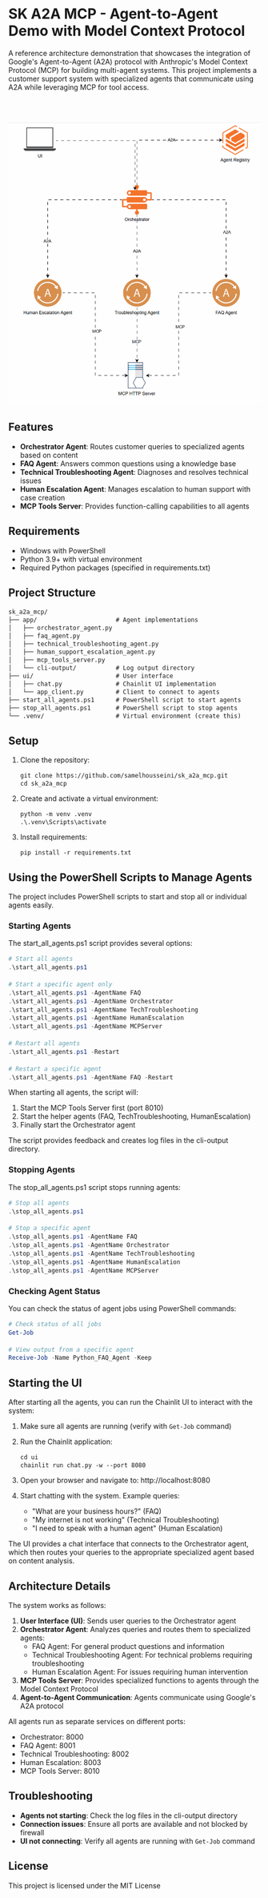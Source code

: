 # SK A2A MCP - Agent-to-Agent Demo with Model Context Protocol

A reference architecture demonstration that showcases the integration of Google's Agent-to-Agent (A2A) protocol with Anthropic's Model Context Protocol (MCP) for building multi-agent systems. This project implements a customer support system with specialized agents that communicate using A2A while leveraging MCP for tool access.

<br/>
<br/>

![Architecture Diagram](images/architecture.gif)

## Features

- **Orchestrator Agent**: Routes customer queries to specialized agents based on content
- **FAQ Agent**: Answers common questions using a knowledge base
- **Technical Troubleshooting Agent**: Diagnoses and resolves technical issues
- **Human Escalation Agent**: Manages escalation to human support with case creation
- **MCP Tools Server**: Provides function-calling capabilities to all agents

## Requirements

- Windows with PowerShell
- Python 3.9+ with virtual environment
- Required Python packages (specified in requirements.txt)

## Project Structure

```
sk_a2a_mcp/
├── app/                      # Agent implementations
│   ├── orchestrator_agent.py
│   ├── faq_agent.py
│   ├── technical_troubleshooting_agent.py
│   ├── human_support_escalation_agent.py
│   ├── mcp_tools_server.py
│   └── cli-output/           # Log output directory
├── ui/                       # User interface
│   ├── chat.py               # Chainlit UI implementation
│   └── app_client.py         # Client to connect to agents
├── start_all_agents.ps1      # PowerShell script to start agents
├── stop_all_agents.ps1       # PowerShell script to stop agents
└── .venv/                    # Virtual environment (create this)
```

## Setup

1. Clone the repository:
   ```
   git clone https://github.com/samelhousseini/sk_a2a_mcp.git
   cd sk_a2a_mcp
   ```

2. Create and activate a virtual environment:
   ```
   python -m venv .venv
   .\.venv\Scripts\activate
   ```

3. Install requirements:
   ```
   pip install -r requirements.txt
   ```

## Using the PowerShell Scripts to Manage Agents

The project includes PowerShell scripts to start and stop all or individual agents easily.

### Starting Agents

The start_all_agents.ps1 script provides several options:

```powershell
# Start all agents
.\start_all_agents.ps1

# Start a specific agent only
.\start_all_agents.ps1 -AgentName FAQ
.\start_all_agents.ps1 -AgentName Orchestrator
.\start_all_agents.ps1 -AgentName TechTroubleshooting
.\start_all_agents.ps1 -AgentName HumanEscalation
.\start_all_agents.ps1 -AgentName MCPServer

# Restart all agents
.\start_all_agents.ps1 -Restart

# Restart a specific agent
.\start_all_agents.ps1 -AgentName FAQ -Restart
```

When starting all agents, the script will:
1. Start the MCP Tools Server first (port 8010)
2. Start the helper agents (FAQ, TechTroubleshooting, HumanEscalation)
3. Finally start the Orchestrator agent

The script provides feedback and creates log files in the cli-output directory.

### Stopping Agents

The stop_all_agents.ps1 script stops running agents:

```powershell
# Stop all agents
.\stop_all_agents.ps1

# Stop a specific agent
.\stop_all_agents.ps1 -AgentName FAQ
.\stop_all_agents.ps1 -AgentName Orchestrator
.\stop_all_agents.ps1 -AgentName TechTroubleshooting
.\stop_all_agents.ps1 -AgentName HumanEscalation
.\stop_all_agents.ps1 -AgentName MCPServer
```

### Checking Agent Status

You can check the status of agent jobs using PowerShell commands:

```powershell
# Check status of all jobs
Get-Job

# View output from a specific agent
Receive-Job -Name Python_FAQ_Agent -Keep
```

## Starting the UI

After starting all the agents, you can run the Chainlit UI to interact with the system:

1. Make sure all agents are running (verify with `Get-Job` command)

2. Run the Chainlit application:
   ```
   cd ui
   chainlit run chat.py -w --port 8080
   ```

3. Open your browser and navigate to: http://localhost:8080

4. Start chatting with the system. Example queries:
   - "What are your business hours?" (FAQ)
   - "My internet is not working" (Technical Troubleshooting)
   - "I need to speak with a human agent" (Human Escalation)

The UI provides a chat interface that connects to the Orchestrator agent, which then routes your queries to the appropriate specialized agent based on content analysis.

## Architecture Details

The system works as follows:

1. **User Interface (UI)**: Sends user queries to the Orchestrator agent
2. **Orchestrator Agent**: Analyzes queries and routes them to specialized agents:
   - FAQ Agent: For general product questions and information
   - Technical Troubleshooting Agent: For technical problems requiring troubleshooting
   - Human Escalation Agent: For issues requiring human intervention
3. **MCP Tools Server**: Provides specialized functions to agents through the Model Context Protocol
4. **Agent-to-Agent Communication**: Agents communicate using Google's A2A protocol

All agents run as separate services on different ports:
- Orchestrator: 8000
- FAQ Agent: 8001 
- Technical Troubleshooting: 8002
- Human Escalation: 8003
- MCP Tools Server: 8010

## Troubleshooting

- **Agents not starting**: Check the log files in the cli-output directory
- **Connection issues**: Ensure all ports are available and not blocked by firewall
- **UI not connecting**: Verify all agents are running with `Get-Job` command

## License

This project is licensed under the MIT License